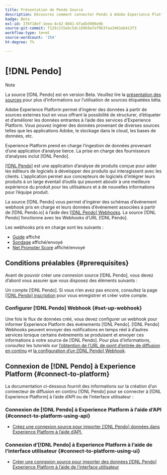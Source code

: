 ```yaml
---
title: Présentation de Pendo Source
description: Découvrez comment connecter Pendo à Adobe Experience Platform à l’aide d’API ou de l’interface utilisateur en utilisant des webhooks.
badge: Beta
exl-id: 376f18ef-1eea-4c42-8041-6fadb5906e9b
source-git-commit: f129c215ebc5dc169b9a7ef9b3faa3463ab413f3
workflow-type: tm+mt
source-wordcount: '354'
ht-degree: 7%

---
```


# [!DNL Pendo]

>[!NOTE]
>
>La source [!DNL Pendo] est en version Beta. Veuillez lire la [présentation des sources](../../home.md#terms-and-conditions) pour plus d’informations sur l’utilisation de sources étiquetées bêta.

Adobe Experience Platform permet d’ingérer des données à partir de sources externes tout en vous offrant la possibilité de structurer, d’étiqueter et d’améliorer les données entrantes à l’aide des services d’Experience Platform. Vous pouvez ingérer des données provenant de diverses sources telles que les applications Adobe, le stockage dans le cloud, les bases de données, etc.

Experience Platform prend en charge l’ingestion de données provenant d’une application d’analyse tierce. La prise en charge des fournisseurs d’analyses inclut [!DNL Pendo].

[[!DNL Pendo]](https://pendo.io/) est une application d’analyse de produits conçue pour aider les éditeurs de logiciels à développer des produits qui interagissent avec les clients. L’application permet aux concepteurs de logiciels d’intégrer leurs produits à un large éventail d’outils qui peuvent aboutir à une meilleure expérience du produit pour les utilisateurs et à de nouvelles informations pour l’équipe produit.

La source [!DNL Pendo] vous permet d’ingérer des schémas d’événement webhook pris en charge et leurs données d’événement associées à partir de [!DNL Pendo.io] à l’aide des [[!DNL Pendo] Webhooks](https://support.pendo.io/hc/en-us/articles/360032285012-Webhooks). La source [!DNL Pendo] fonctionne avec les Webhooks d’URL [!DNL Pendo].

Les webhooks pris en charge sont les suivants :

* [Guide](https://support.pendo.io/hc/en-us/articles/8146679315867-Creating-a-Guide) affiché
* [Sondage](https://support.pendo.io/hc/en-us/articles/360031867152-Polls-Classic-) affiché/envoyé
* [Net Promoter Score](https://support.pendo.io/hc/en-us/articles/360033527151-Set-up-an-NPS-Survey) affiché/envoyé

## Conditions préalables {#prerequisites}

Avant de pouvoir créer une connexion source [!DNL Pendo], vous devez d’abord vous assurer que vous disposez des éléments suivants :

Un compte [!DNL Pendo]. Si vous n’en avez pas encore, consultez la page [[!DNL Pendo] inscription](https://app.pendo.io/register) pour vous enregistrer et créer votre compte.

### Configurer [!DNL Pendo] Webhook {#set-up-webhook}

Une fois le flux de données créé, vous devez configurer un webhook pour informer Experience Platform des événements [!DNL Pendo]. [!DNL Pendo] Webhooks peuvent envoyer des notifications en temps réel à d’autres services lorsque certains événements se produisent et envoyer ces informations à votre source de [!DNL Pendo]. Pour plus d’informations, consultez les tutoriels sur [l’obtention de l’URL de point d’entrée de diffusion en continu](../../tutorials/ui/create/analytics/pendo-webhook.md#get-streaming-endpoint) et [la configuration d’un  [!DNL Pendo]  Webhook](../../tutorials/ui/create/analytics/pendo-webhook.md#set-up-webhook).

## Connexion de [!DNL Pendo] à Experience Platform {#connect-to-platform}

La documentation ci-dessous fournit des informations sur la création d’un connecteur de diffusion en continu [!DNL Pendo] pour se connecter à [!DNL Experience Platform] à l’aide d’API ou de l’interface utilisateur :

### Connexion de [!DNL Pendo] à Experience Platform à l’aide d’API {#connect-to-platform-using-api}

* [Créez une connexion source pour importer  [!DNL Pendo]  données dans Experience Platform à l’aide d’API.](../../tutorials/api/create/analytics/pendo-webhook.md)

### Connexion d’[!DNL Pendo] à Experience Platform à l’aide de l’interface utilisateur {#connect-to-platform-using-ui}

* [Créer une connexion source pour importer des données  [!DNL Pendo]  Experience Platform à l’aide de l’interface utilisateur](../../tutorials/ui/create/analytics/pendo-webhook.md)
